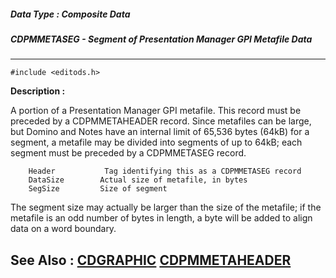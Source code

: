 ##### Data Type : Composite Data
##### CDPMMETASEG - Segment of Presentation Manager GPI Metafile Data
---
```
#include <editods.h>
```
**Description :**

A portion of a Presentation Manager GPI metafile.  This record must be preceded 
by a CDPMMETAHEADER record.  Since metafiles can be large, but Domino and Notes 
have an internal limit of 65,536 bytes (64kB) for a segment, a metafile may be 
divided into segments of up to 64kB;  each segment must be preceded by a 
CDPMMETASEG record.

        Header           Tag identifying this as a CDPMMETASEG record
        DataSize        Actual size of metafile, in bytes
        SegSize         Size of segment

The segment size may actually be larger than the size of the metafile;  if the 
metafile is an odd number of bytes in length, a byte will be added to align 
data on a word boundary.

**See Also :**
[CDGRAPHIC](/reference/Data/CDGRAPHIC)
[CDPMMETAHEADER](/reference/Data/CDPMMETAHEADER)
---
